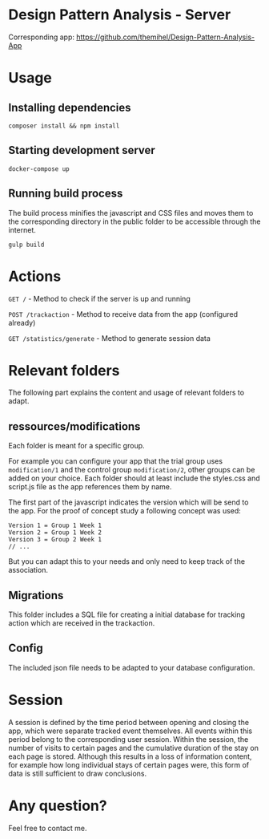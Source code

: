 # Design Pattern Analysis - Server
Corresponding app: https://github.com/themihel/Design-Pattern-Analysis-App

# Usage

## Installing dependencies
`composer install && npm install`

## Starting development server
`docker-compose up`

## Running build process
The build process minifies the javascript and CSS files and moves them to the corresponding directory in the public folder to be accessible through the internet.

`gulp build`

# Actions
`GET /` - Method to check if the server is up and running

`POST /trackaction` - Method to receive data from the app (configured already)

`GET /statistics/generate` - Method to generate session data

# Relevant folders
The following part explains the content and usage of relevant folders to adapt.

## ressources/modifications
Each folder is meant for a specific group.

For example you can configure your app that the trial group uses `modification/1` and the control group `modification/2`, other groups can be added on your choice.
Each folder should at least include the styles.css and script.js file as the app references them by name.

The first part of the javascript indicates the version which will be send to the app. For the proof of concept study a following concept was used:
```
Version 1 = Group 1 Week 1
Version 2 = Group 1 Week 2
Version 3 = Group 2 Week 1
// ...
```
But you can adapt this to your needs and only need to keep track of the association.

## Migrations
This folder includes a SQL file for creating a initial database for tracking action which are received in the trackaction.

## Config
The included json file needs to be adapted to your database configuration.

# Session
A session is defined by the time period between opening and closing the app, which were separate tracked event themselves. All events within this period belong to the corresponding user session. Within the session, the number of visits to certain pages and the cumulative duration of the stay on each page is stored. Although this results in a loss of information content, for example how long individual stays of certain pages were, this form of data is still sufficient to draw conclusions.

# Any question?
Feel free to contact me.